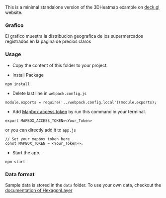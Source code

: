 This is a minimal standalone version of the 3DHeatmap example
on [deck.gl](http://deck.gl) website.

### Grafico

El grafico muestra la distribucion geografica de los supermercados registrados en la pagina de precios claros

### Usage
- Copy the content of this folder to your project. 

- Install Package
```
npm install
```

- Delete last line in `webpack.config.js`
```
module.exports = require('../webpack.config.local')(module.exports);
```

- Add [Mapbox access token](https://www.mapbox.com/help/define-access-token/) 
by run this command in your terminal.

```
export MAPBOX_ACCESS_TOKEN=<Your_Token>
```

or you can directly add it to `app.js`
```
// Set your mapbox token here
const MAPBOX_TOKEN = <Your_Token>>;
```
- Start the app. 
```
npm start
```

### Data format
Sample data is stored in the `data` folder. To use your own data, checkout
the [documentation of HexagonLayer](../../docs/layers/hexagon-layer.md)

